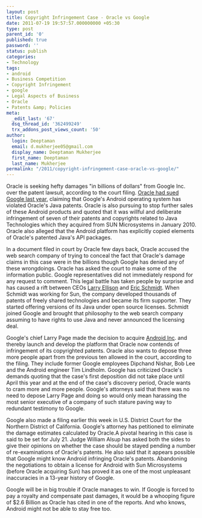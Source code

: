 ```yaml
---
layout: post
title: Copyright Infringement Case - Oracle vs Google
date: 2011-07-19 19:57:57.000000000 +05:30
type: post
parent_id: '0'
published: true
password: ''
status: publish
categories:
- Technology
tags:
- android
- Business Competition
- Copyright Infringement
- google
- Legal Aspects of Business
- Oracle
- Patents &amp; Policies
meta:
  _edit_last: '67'
  dsq_thread_id: '362499249'
  trx_addons_post_views_count: '50'
author:
  login: Deeptaman
  email: d.mukherjee05@gmail.com
  display_name: Deeptaman Mukherjee
  first_name: Deeptaman
  last_name: Mukherjee
permalink: "/2011/copyright-infringement-case-oracle-vs-google/"
---
```

<p>Oracle is seeking hefty damages "in billions of dollars" from Google Inc. over the patent lawsuit, according to the court filing. <a href="http://news.cnet.com/8301-30684_3-20013546-265.html">Oracle had sued Google last year</a>, claiming that Google's Android operating system has violated Oracle's Java patents. Oracle is also pursuing to stop further sales of these Android products and quoted that it was willful and deliberate infringement of seven of their patents and copyrights related to Java Technologies which they acquired from SUN Microsystems in January 2010. Oracle also alleged that the Android platform has explicitly copied elements of Oracle's patented Java's API packages.</p>
<p><!--more--></p>
<p>In a document filed in court by Oracle few days back, Oracle accused the web search company of trying to conceal the fact that Oracle's damage claims in this case were in the billions though Google has denied any of these wrongdoings. Oracle has asked the court to make some of the information public. Google representatives did not immediately respond for any request to comment. This legal battle has taken people by surprise and has caused a rift between CEOs <a href="http://www.oracle.com/us/corporate/press/Executives/016334.htm">Larry Ellison</a> and <a href="http://www.google.com/about/corporate/company/execs.html#larry">Eric Schmidt</a>. When Schmidt was working for Sun, the company developed thousands of patents of freely shared technologies and became its firm supporter. They started offering versions of its Java under open source licenses. Schmidt joined Google and brought that philosophy to the web search company assuming to have rights to use Java and never announced the licensing deal. </p>
<p>Google's chief Larry Page made the decision to acquire <a href="http://www.android.com/">Android Inc</a>. and thereby launch and develop the platform that Oracle now contends of infringement of its copyrighted patents. Oracle also wants to depose three more people apart from the previous ten allowed in the court, according to the filing. They include former Google employees Dipchand Nishar, Bob Lee and the Android engineer Tim Lindholm. Google has criticized Oracle's demands quoting that the case's first deposition did not take place until April this year and at the end of the case's discovery period, Oracle wants to cram more and more people. Google's attorneys said that there was no need to depose Larry Page and doing so would only mean harassing the most senior executive of a company of such stature paving way to redundant testimony to Google. </p>
<p>Google also made a filing earlier this week in U.S. District Court for the Northern District of California. Google's attorney has petitioned to eliminate the damage estimates calculated by Oracle.A pivotal hearing in this case is said to be set for July 21. Judge William Alsup has asked both the sides to give their opinions on whether the case should be stayed pending a number of re-examinations of Oracle's patents. He also said that it appears possible that Google might know Android infringing Oracle's patents. Abandoning the negotiations to obtain a license for Android with Sun Microsystems (before Oracle acquiring Sun) has proved it as one of the most unpleasant inaccuracies in a 13-year history of Google. </p>
<p>Google will be in big trouble if Oracle manages to win. If Google is forced to pay a royalty and compensate past damages, it would be a whooping figure of $2.6 Billion as Oracle has cited in one of the reports. And who knows, Android might not be able to stay free too.</p>
